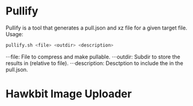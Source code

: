# Pullify
Pullify is a tool that generates a pull.json and xz file for a given target file.
Usage: 
```bash
pullify.sh <file> <outdir> <description>
```
⋅⋅⋅file: File to compress and make pullable.
⋅⋅⋅outdir: Subdir to store the results in (relative to file).
⋅⋅⋅description: Desctption to include the in the pull.json.

# Hawkbit Image Uploader

